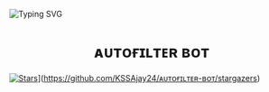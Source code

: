![Typing SVG](https://readme-typing-svg.herokuapp.com/?lines=ᴛʜɪs+ɪs+ᴀ+ᴀᴜᴛᴏғɪʟᴇʀ+ʙᴏᴛ!;ᴄʀᴇᴀᴛᴇᴅ+ʙʏ+ss+ʙᴏᴛs;ᴀ+ᴘᴏᴡᴇʀғᴜʟʟ+ᴛɢ+ᴀᴜᴛᴏғɪʟᴛᴇʀ+ʙᴏᴛ)</p>
<p align="center">

<h1 align="center">
  <b> ᴀᴜᴛᴏғɪʟᴛᴇʀ ʙᴏᴛ</b>
</h1>

[![Stars](https://img.shields.io/github/stars/MrMKN/PROFESSOR-BOT?style=flat-square&color=yellow)](https://github.com/KSSAjay24/ᴀᴜᴛᴏғɪʟᴛᴇʀ-ʙᴏᴛ?style=flat-square&color=yellow)](https://github.com/KSSAjay24/ᴀᴜᴛᴏғɪʟᴛᴇʀ-ʙᴏᴛ/stargazers)

